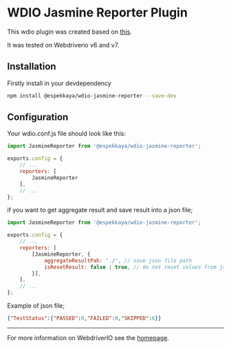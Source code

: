 # WDIO Jasmine Reporter Plugin

This wdio plugin was created based on [this][0].

It was tested on Webdriverio v6 and v7.

## Installation

Firstly install in your devdependency

```bash
npm install @espekkaya/wdio-jasmine-reporter --save-dev
```

## Configuration

Your wdio.conf.js file should look like this:

```js
import JasmineReporter from '@espekkaya/wdio-jasmine-reporter';

exports.config = {
    // ...
    reporters: [
        JasmineReporter
    ],
    // ...
};
```

if you want to get aggregate result and save result into a json file;

```js
import JasmineReporter from '@espekkaya/wdio-jasmine-reporter';

exports.config = {
    // ...
    reporters: [
        [JasmineReporter, {
            aggregateResultPah: './', // save json file path
            isResetResult: false | true, // do not reset values from json file (default: true)
        }],
    ],
    // ...
};
```

Example of json file;

```json
{"TestStatus":{"PASSED":0,"FAILED":0,"SKIPPED":6}}
```

----

For more information on WebdriverIO see the [homepage][1].

[0]: https://github.com/andrewkeig/wdio-cucumber-reporter
[1]: http://webdriver.io